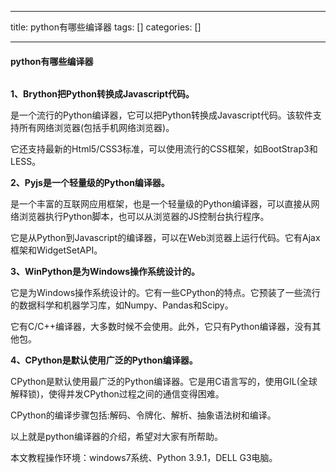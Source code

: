 
--- 
title:  python有哪些编译器 
tags: []
categories: [] 

---
#### python有哪些编译器



<img alt="" src="https://img-blog.csdnimg.cn/img_convert/abdf2ea46324322de298609c06f45bfe.png">

**1、Brython把Python转换成Javascript代码。**

是一个流行的Python编译器，它可以把Python转换成Javascript代码。该软件支持所有网络浏览器(包括手机网络浏览器)。

它还支持最新的Html5/CSS3标准，可以使用流行的CSS框架，如BootStrap3和LESS。

**2、Pyjs是一个轻量级的Python编译器。**

是一个丰富的互联网应用框架，也是一个轻量级的Python编译器，可以直接从网络浏览器执行Python脚本，也可以从浏览器的JS控制台执行程序。

它是从Python到Javascript的编译器，可以在Web浏览器上运行代码。它有Ajax框架和WidgetSetAPI。

**3、WinPython是为Windows操作系统设计的。**

它是为Windows操作系统设计的。它有一些CPython的特点。它预装了一些流行的数据科学和机器学习库，如Numpy、Pandas和Scipy。

它有C/C++编译器，大多数时候不会使用。此外，它只有Python编译器，没有其他包。

**4、CPython是默认使用广泛的Python编译器。**

CPython是默认使用最广泛的Python编译器。它是用C语言写的，使用GIL(全球解释锁)，使得并发CPython过程之间的通信变得困难。

CPython的编译步骤包括:解码、令牌化、解析、抽象语法树和编译。

以上就是python编译器的介绍，希望对大家有所帮助。

本文教程操作环境：windows7系统、Python 3.9.1，DELL G3电脑。

 
